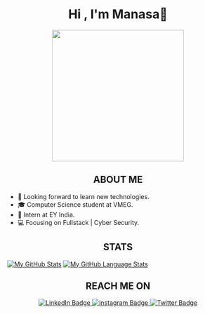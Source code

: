 

<div id="header" align="center">
  <h1>Hi , I'm Manasa👋</h1>
  <img src="https://media.giphy.com/media/v1.Y2lkPTc5MGI3NjExOWNmNjY2ZWQxYzI5MzdkM2I4MDk2Yjg4YmQ0ZTRjOTRjOTE2MTUzMCZjdD1n/2IudUHdI075HL02Pkk/giphy.gif" width="300"/>
  <h2>ABOUT ME</h2>
</div>

- 🔭 Looking forward to learn new technologies.
- 🎓 Computer Science student at VMEG.
- 💼 Intern at EY India.
- 💻 Focusing on Fullstack | Cyber Security.

<h2 align="center">STATS</h2>

 [![My GitHub Stats](https://github-readme-stats-sigma-five.vercel.app/api/?username=mansa0528&count_private=true&theme=tokyonight&showicons=true)]()
[![My GitHub Language Stats](https://github-readme-stats-sigma-five.vercel.app/api/top-langs/?username=mansa0528&langs_count=5&theme=tokyonight)]()

<h2 align="center">REACH ME ON</h2>
<div id="badges" align="center">
  <a href="https://www.linkedin.com/in/mansa0528/">
    <img src="https://img.shields.io/badge/LinkedIn-blue?style=for-the-badge&logo=linkedin&logoColor=white" alt="LinkedIn Badge"/>
  </a>
  <a href="https://instagram.com/manasaakula_?igshid=YmMyMTA2M2Y=">
    <img src="https://img.shields.io/badge/instagram-pink?style=for-the-badge&logo=instagram&logoColor=white" alt="instagram Badge"/>
  </a>
  <a href="https://twitter.com/mansa0528">
    <img src="https://img.shields.io/badge/Twitter-blue?style=for-the-badge&logo=twitter&logoColor=white" alt="Twitter Badge"/>
  </a>
</div>
